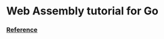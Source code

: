 # Web Assembly tutorial for Go

### [Reference](https://www.youtube.com/watch?v=10Mz3z-W1BE&ab_channel=NerdCademy)
